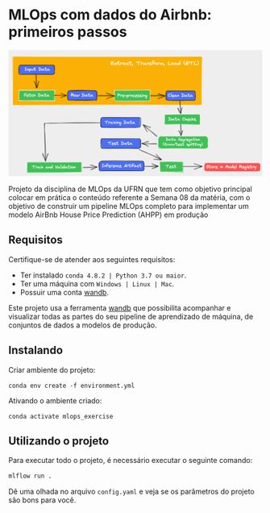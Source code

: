 # MLOps com dados do Airbnb: primeiros passos

<img src="images/pipeline.png" alt="mlops pipeline">

Projeto da disciplina de MLOps da UFRN que tem como objetivo principal colocar em prática o conteúdo referente a Semana 08 da matéria, com o objetivo de construir um pipeline MLOps completo para implementar um modelo AirBnb House Price Prediction (AHPP) em produção

## Requisitos

Certifique-se de atender aos seguintes requisitos:

* Ter instalado `conda 4.8.2 | Python 3.7 ou maior`.
* Ter uma máquina com `Windows | Linux | Mac`.
* Possuir uma conta [wandb](https://wandb.ai/site).

Este projeto usa a ferramenta [wandb](https://wandb.ai/site) que possibilita acompanhar e visualizar todas as partes do seu pipeline de aprendizado de máquina, de conjuntos de dados a modelos de produção.

## Instalando

Criar ambiente do projeto:
```
conda env create -f environment.yml
```

Ativando o ambiente criado:
```
conda activate mlops_exercise
```

## Utilizando o projeto

Para executar todo o projeto, é necessário executar o seguinte comando:

```bash
mlflow run .
```

Dê uma olhada no arquivo `config.yaml` e veja se os parâmetros do projeto são bons para você.
